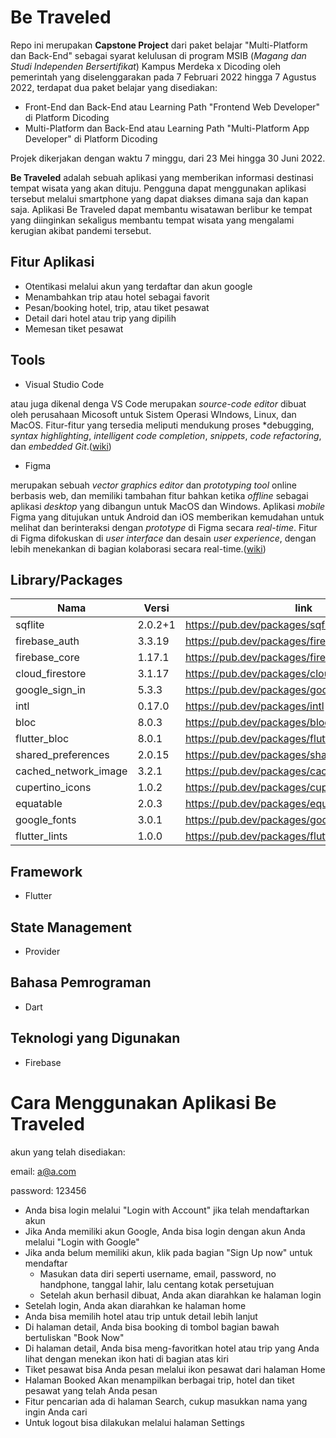 # Be Traveled

Repo ini merupakan **Capstone Project** dari paket belajar "Multi-Platform dan Back-End" sebagai syarat kelulusan di program MSIB (_Magang dan Studi Independen Bersertifikat_) Kampus Merdeka x Dicoding oleh pemerintah yang diselenggarakan pada 7 Februari 2022 hingga 7 Agustus 2022, terdapat dua paket belajar yang disediakan:

- Front-End dan Back-End atau Learning Path "Frontend Web Developer" di Platform Dicoding
- Multi-Platform dan Back-End atau Learning Path "Multi-Platform App Developer" di Platform Dicoding

Projek dikerjakan dengan waktu 7 minggu, dari 23 Mei hingga 30 Juni 2022.

**Be Traveled** adalah sebuah aplikasi yang memberikan informasi destinasi tempat wisata yang akan dituju. Pengguna dapat menggunakan aplikasi tersebut melalui smartphone yang dapat diakses dimana saja dan kapan saja. Aplikasi Be Traveled dapat membantu wisatawan berlibur ke tempat yang diinginkan sekaligus membantu tempat wisata yang mengalami kerugian akibat pandemi tersebut.

## Fitur Aplikasi
- Otentikasi melalui akun yang terdaftar dan akun google
- Menambahkan trip atau hotel sebagai favorit
- Pesan/booking hotel, trip, atau tiket pesawat
- Detail dari hotel atau trip yang dipilih
- Memesan tiket pesawat

## Tools
- Visual Studio Code

atau juga dikenal denga VS Code merupakan *source-code editor* dibuat oleh perusahaan Micosoft untuk Sistem Operasi WIndows, Linux, dan MacOS. Fitur-fitur yang tersedia meliputi mendukung proses *debugging, *syntax highlighting*, *intelligent code completion*, *snippets*, *code refactoring*, dan *embedded Git*.([wiki](https://en.wikipedia.org/wiki/Visual_Studio_Code))

- Figma

merupakan sebuah _vector graphics editor_ dan _prototyping tool_ online berbasis web, dan memiliki tambahan fitur bahkan ketika _offline_ sebagai aplikasi _desktop_ yang dibangun untuk MacOS dan Windows. Aplikasi _mobile_ Figma yang ditujukan untuk Android dan iOS memberikan kemudahan untuk melihat dan berinteraksi dengan _prototype_ di Figma secara _real-time_. Fitur di Figma difokuskan di _user interface_ dan desain _user experience_, dengan lebih menekankan di bagian kolaborasi secara real-time.([wiki](https://en.wikipedia.org/wiki/Figma_(software)))

## Library/Packages
| Nama | Versi | link |
|---|---|---|
|sqflite|2.0.2+1|https://pub.dev/packages/sqflite|
|firebase_auth|3.3.19|https://pub.dev/packages/firebase_auth|
|firebase_core|1.17.1|https://pub.dev/packages/firebase_core|
|cloud_firestore|3.1.17|https://pub.dev/packages/cloud_firestore|
|google_sign_in|5.3.3|https://pub.dev/packages/google_sign_in|
|intl|0.17.0|https://pub.dev/packages/intl|
|bloc|8.0.3|https://pub.dev/packages/bloc|
|flutter_bloc|8.0.1|https://pub.dev/packages/flutter_bloc|
|shared_preferences|2.0.15|https://pub.dev/packages/shared_preferences|
|cached_network_image|3.2.1|https://pub.dev/packages/cached_network_image|
|cupertino_icons|1.0.2|https://pub.dev/packages/cupertino_icons|
|equatable|2.0.3|https://pub.dev/packages/equatable|
|google_fonts|3.0.1|https://pub.dev/packages/google_fonts|
|flutter_lints|1.0.0|https://pub.dev/packages/flutter_lints|

## Framework
- Flutter

## State Management
- Provider

## Bahasa Pemrograman
- Dart

## Teknologi yang Digunakan
- Firebase

# Cara Menggunakan Aplikasi Be Traveled

akun yang telah disediakan:

email: a@a.com

password: 123456

- Anda bisa login melalui "Login with Account" jika telah mendaftarkan akun
- Jika Anda memiliki akun Google, Anda bisa login dengan akun Anda melalui "Login with Google"
- Jika anda belum memiliki akun, klik pada bagian "Sign Up now" untuk mendaftar
  - Masukan data diri seperti username, email, password, no handphone, tanggal lahir, lalu centang kotak persetujuan
  - Setelah akun berhasil dibuat, Anda akan diarahkan ke halaman login
- Setelah login, Anda akan diarahkan ke halaman home
- Anda bisa memilih hotel atau trip untuk detail lebih lanjut
- Di halaman detail, Anda bisa booking di tombol bagian bawah bertuliskan "Book Now"
- Di halaman detail, Anda bisa meng-favoritkan hotel atau trip yang Anda lihat dengan menekan ikon hati di bagian atas kiri
- Tiket pesawat bisa Anda pesan melalui ikon pesawat dari halaman Home
- Halaman Booked Akan menampilkan berbagai trip, hotel dan tiket pesawat yang telah Anda pesan
- Fitur pencarian ada di halaman Search, cukup masukkan nama yang ingin Anda cari
- Untuk logout bisa dilakukan melalui halaman Settings
